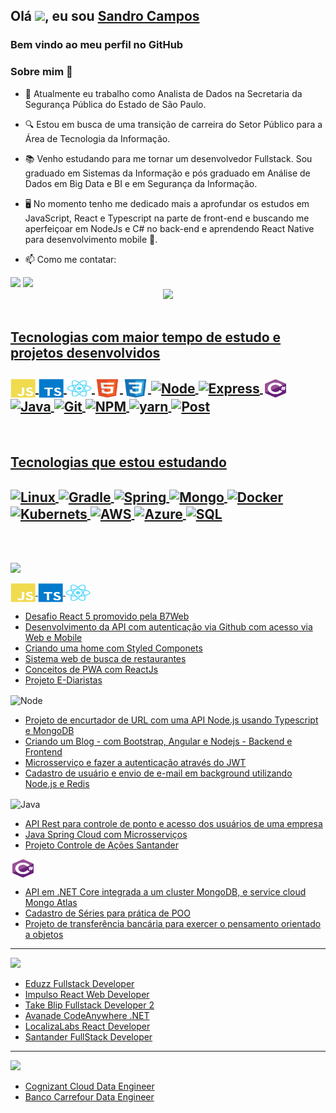 ## Olá <img src="https://github.com/TheDudeThatCode/TheDudeThatCode/blob/master/Assets/Hi.gif" width="29px">, eu sou [Sandro Campos](https://www.linkedin.com/in/sandro-marcos-campos-910294106/) 
### Bem vindo ao meu perfil no GitHub 

### Sobre mim 🚀

- 🔭 Atualmente eu trabalho como Analista de Dados na Secretaria da Segurança Pública do Estado de São Paulo.

- 🔍 Estou em busca de uma transição de carreira do Setor Público para a Área de Tecnologia da Informação.

- 📚 Venho estudando para me tornar um desenvolvedor Fullstack. Sou graduado em Sistemas da Informação e pós graduado em Análise de Dados em Big Data e BI e em Segurança da Informação.

- 🖥️ No momento tenho me dedicado mais a aprofundar os estudos em JavaScript, React e Typescript na parte de front-end e buscando me aperfeiçoar em NodeJs e C# no back-end e aprendendo React Native para desenvolvimento mobile 📱.

- 📫 Como me contatar: 

 <div> 
    <a href = "mailto:sandrocampos72@gmail.com"><img src="https://img.shields.io/badge/-Gmail-%23333?style=for-the-badge&logo=gmail&logoColor=white" target="_blank"></a>
    <a href="https://www.linkedin.com/in/sandro-marcos-campos-910294106/" target="_blank"><img src="https://img.shields.io/badge/-LinkedIn-%230077B5?style=for-the-badge&logo=linkedin&logoColor=white" target="_blank"></a> 
</div>

<div align="center">
  <a href="https://github.com/SMCampos">
  
  <img height="180em" src="https://github-readme-stats.vercel.app/api/top-langs/?username=SMCampos&layout=compact&langs_count=7&theme=dracula"/>
</div>

 
<div style="display: inline_block"><br>
  <h2>Tecnologias com maior tempo de estudo e projetos desenvolvidos<h2>
  <img align="center" alt="Js" height="30" width="40" src="https://raw.githubusercontent.com/devicons/devicon/master/icons/javascript/javascript-plain.svg">
  <img align="center" alt="Ts" height="30" width="40" src="https://raw.githubusercontent.com/devicons/devicon/master/icons/typescript/typescript-plain.svg">
  <img align="center" alt="React" height="30" width="40" src="https://raw.githubusercontent.com/devicons/devicon/master/icons/react/react-original.svg">
  <img align="center" alt="HTML" height="30" width="40" src="https://raw.githubusercontent.com/devicons/devicon/master/icons/html5/html5-original.svg">
  <img align="center" alt="CSS" height="30" width="40" src="https://raw.githubusercontent.com/devicons/devicon/master/icons/css3/css3-original.svg">
    
  <img align="center" alt="Node" height="30" width="40" src="https://cdn.jsdelivr.net/gh/devicons/devicon/icons/nodejs/nodejs-original-wordmark.svg" />
  <img align="center" alt="Express" height="30" width="40"src="https://cdn.jsdelivr.net/gh/devicons/devicon/icons/express/express-original-wordmark.svg" />
  
  <img align="center" alt="Csharp" height="30" width="40" src="https://raw.githubusercontent.com/devicons/devicon/master/icons/csharp/csharp-original.svg">
  <img align="center" alt="Java" height="30" width="40" src="https://cdn.jsdelivr.net/gh/devicons/devicon/icons/java/java-original.svg" />
    
  <img align="center" alt="Git" height="30" width="40" src="https://cdn.jsdelivr.net/gh/devicons/devicon/icons/git/git-original.svg" />
  <img align="center" alt="NPM" height="30" width="40" src="https://cdn.jsdelivr.net/gh/devicons/devicon/icons/npm/npm-original-wordmark.svg" />
  <img align="center" alt="yarn" height="30" width="40"src="https://cdn.jsdelivr.net/gh/devicons/devicon/icons/yarn/yarn-original-wordmark.svg" />
    
  <img align="center" alt="Post" height="30" width="40" src="https://cdn.jsdelivr.net/gh/devicons/devicon/icons/postgresql/postgresql-original-wordmark.svg" />
</div>
  
<div style="display: inline_block"><br>
  <h2>Tecnologias que estou estudando<h2>
  <img align="center" alt="Linux" height="30" width="40" src="https://cdn.jsdelivr.net/gh/devicons/devicon/icons/linux/linux-original.svg" />
  <img align="center" alt="Gradle" height="30" width="40" src="https://cdn.jsdelivr.net/gh/devicons/devicon/icons/gradle/gradle-plain.svg" />
  <img align="center" alt="Spring" height="30" width="40" src="https://cdn.jsdelivr.net/gh/devicons/devicon/icons/spring/spring-plain-wordmark.svg" />
  <img align="center" alt="Mongo" height="30" width="40" src="https://cdn.jsdelivr.net/gh/devicons/devicon/icons/mongodb/mongodb-original.svg" />
  <img align="center" alt="Docker" height="30" width="40" src="https://cdn.jsdelivr.net/gh/devicons/devicon/icons/docker/docker-original-wordmark.svg" />
  <img align="center" alt="Kubernets" height="30" width="40" src="https://cdn.jsdelivr.net/gh/devicons/devicon/icons/kubernetes/kubernetes-plain-wordmark.svg" />
  <img align="center" alt="AWS" height="30" width="40"src="https://cdn.jsdelivr.net/gh/devicons/devicon/icons/amazonwebservices/amazonwebservices-original-wordmark.svg" />
  <img align="center" alt="Azure" height="30" width="40"src="https://cdn.jsdelivr.net/gh/devicons/devicon/icons/azure/azure-original-wordmark.svg" />
  <img align="center" alt="SQL" height="30" width="40"src="https://cdn.jsdelivr.net/gh/devicons/devicon/icons/microsoftsqlserver/microsoftsqlserver-plain-wordmark.svg" />
</div>

 <div>
   <br>
   <br>
  <p align="left"><img src="http://img.shields.io/static/v1?label=Alguns_Projetos&message=Desenvolvidos_nos_Estudos&color=GREEN&style=for-the-badge"/></p>
  <img align="center" alt="Js" height="30" width="40" src="https://raw.githubusercontent.com/devicons/devicon/master/icons/javascript/javascript-plain.svg">
  <img align="center" alt="Ts" height="30" width="40" src="https://raw.githubusercontent.com/devicons/devicon/master/icons/typescript/typescript-plain.svg">
  <img align="center" alt="React" height="30" width="40" src="https://raw.githubusercontent.com/devicons/devicon/master/icons/react/react-original.svg"> <br>
   
   - [Desafio React 5 promovido pela B7Web](https://github.com/SMCampos/react-desafios) <br>
   - [Desenvolvimento da API com autenticação via Github com acesso via Web e Mobile](https://github.com/SMCampos/nlwheat)<br>
   - [Criando uma home com Styled Componets](https://github.com/SMCampos/styledcomponent) <br>
   - [Sistema web de busca de restaurantes](https://github.com/SMCampos/restaurants-search) <br>
   - [Conceitos de PWA com ReactJs](https://github.com/SMCampos/pwa-news)<br>
   - [Projeto E-Diaristas](https://github.com/SMCampos/ediaristas)<br>
   
   <img align="center" alt="Node" height="30" width="40" src="https://cdn.jsdelivr.net/gh/devicons/devicon/icons/nodejs/nodejs-original-wordmark.svg" /> <br>
   - [Projeto de encurtador de URL com uma API Node.js usando Typescript e MongoDB](https://github.com/SMCampos/urlshortener) <br>
   - [Criando um Blog - com Bootstrap, Angular e Nodejs - Backend e Frontend](https://github.com/SMCampos/blog) <br>
   - [Microsserviço e fazer a autenticação através do JWT](https://github.com/SMCampos/ms_authentication) <br>
   - [Cadastro de usuário e envio de e-mail em background utilizando Node.js e Redis](https://github.com/SMCampos/background_nodejs_redis) <br>
   
   <img align="center" alt="Java" height="30" width="40" src="https://cdn.jsdelivr.net/gh/devicons/devicon/icons/java/java-original.svg" /> <br>
   - [API Rest para controle de ponto e acesso dos usuários de uma empresa](https://github.com/SMCampos/controle-ponto-acesso) <br>
   - [Java Spring Cloud com Microsserviços](https://github.com/SMCampos/spring-cloud-microservices) <br>
   - [Projeto Controle de Ações Santander](https://github.com/SMCampos/santander-stock) <br>
   
   <img align="center" alt="Csharp" height="30" width="40" src="https://raw.githubusercontent.com/devicons/devicon/master/icons/csharp/csharp-original.svg"> <br>
   - [API em .NET Core integrada a um cluster MongoDB, e service cloud Mongo Atlas](https://github.com/SMCampos/api-dotnet-mongodb) <br>
   - [Cadastro de Séries para prática de POO](https://github.com/SMCampos/cadastro-serie) <br>
   - [Projeto de transferência bancária para exercer o pensamento orientado a objetos](https://github.com/SMCampos/bank-transfer) <br>

<hr>
  <p align="left"><img src="http://img.shields.io/static/v1?label=Cursos&message=Developer&color=GREEN&style=for-the-badge"/></p>
  
 - [Eduzz Fullstack Developer](https://certificates.digitalinnovation.one/DC1D64C0) <br>
 - [Impulso React Web Developer](https://hermes.digitalinnovation.one/certificates/3A190B50.pdf) <br>
 - [Take Blip Fullstack Developer 2](https://certificates.digitalinnovation.one/0DB7F940) <br>
 - [Avanade CodeAnywhere .NET](https://certificates.digitalinnovation.one/B55ED6D6) <br>
 - [LocalizaLabs React Developer](https://certificates.digitalinnovation.one/35C9FF62) <br>
 - [Santander FullStack Developer](https://certificates.digitalinnovation.one/DA2BE16A) <br> 
<hr> 
<p align="left"><img src="http://img.shields.io/static/v1?label=Cursos&message=Data_Analysis&color=GREEN&style=for-the-badge"/></p>
  
- [Cognizant Cloud Data Engineer](https://hermes.digitalinnovation.one/certificates/216EAFD4.pdf) <br>
- [Banco Carrefour Data Engineer](https://certificates.digitalinnovation.one/5A79A295)
 </div>
